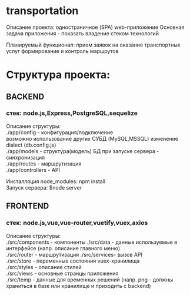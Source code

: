 # transportation
Описание проекта: одностраничное (SPA) web-приложение 
Основная задача приложения - показать владение стеком технологий 

Планируемый функционал: прием заявок на оказание транспортных услуг
формирование и контроль маршрутов

# Структура проекта:


## BACKEND
### стек: node.js,Express,PostgreSQL,sequelize 

Описание структуры:  
./app/config - конфигурация/подключение   
   возможно использование других СУБД (MySQL,MSSQL) изменение dialect (db.config.js)   
./app/models - структура(модель) БД 
  при запуске сервера - синхронизация   
./app/routes - маршрутизация  
./app/controllers - API    
   
Инсталляция node_modules: npm install  
Запуск сервера: $node server  
   
   
## FRONTEND
### стек: node.js,vue,vue-router,vuetify,vuex,axios
   
Описание структуры:  
./src/components - компоненты 
./src/data    - данные используемые в интерфейсе (напр. описание главного меню)  
./src/router  - маршрутизация 
./src/services- вызов API  
./src/store   - переменные состояния vuex-хранилища   
./src/styles  - описание стилей  
./src/views   - основные странцы приложения  
./src/temp    - данные для временных решений (напр. png - должны храниться в базе или хранилище и приходить с backend)  
